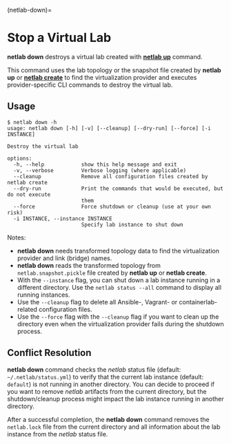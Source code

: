 (netlab-down)=
# Stop a Virtual Lab

**netlab down** destroys a virtual lab created with **[netlab up](up.md)** command.

This command uses the lab topology or the snapshot file created by **netlab up** or **[netlab create](create.md)** to find the virtualization provider and executes provider-specific CLI commands to destroy the virtual lab.

## Usage

```
$ netlab down -h
usage: netlab down [-h] [-v] [--cleanup] [--dry-run] [--force] [-i INSTANCE]

Destroy the virtual lab

options:
  -h, --help            show this help message and exit
  -v, --verbose         Verbose logging (where applicable)
  --cleanup             Remove all configuration files created by netlab create
  --dry-run             Print the commands that would be executed, but do not execute
                        them
  --force               Force shutdown or cleanup (use at your own risk)
  -i INSTANCE, --instance INSTANCE
                        Specify lab instance to shut down
```

Notes:

* **netlab down** needs transformed topology data to find the virtualization provider and link (bridge) names.
* **netlab down** reads the transformed topology from `netlab.snapshot.pickle` file created by **netlab up** or **netlab create**.
* With the `--instance` flag, you can shut down a lab instance running in a different directory. Use the `netlab status --all` command to display all running instances.
* Use the `--cleanup` flag to delete all Ansible-, Vagrant- or containerlab-related configuration files.
* Use the `--force` flag with the `--cleanup` flag if you want to clean up the directory even when the virtualization provider fails during the shutdown process.

## Conflict Resolution

**netlab down** command checks the _netlab_ status file (default: `~/.netlab/status.yml`) to verify that the current lab instance (default: `default`) is not running in another directory. You can decide to proceed if you want to remove _netlab_ artifacts from the current directory, but the shutdown/cleanup process might impact the lab instance running in another directory.

After a successful completion, the **netlab down** command removes the `netlab.lock` file from the current directory and all information about the lab instance from the _netlab_ status file.
